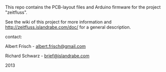 This repo contains the PCB-layout files and Arduino firmware for the project "zeitfluss".

See the wiki of this project for more information and http://zeitfluss.islandrabe.com/doc/ for a general description.

contact:

Albert Frisch - albert.frisch@gmail.com

Richard Schwarz - brief@islandrabe.com

2013
